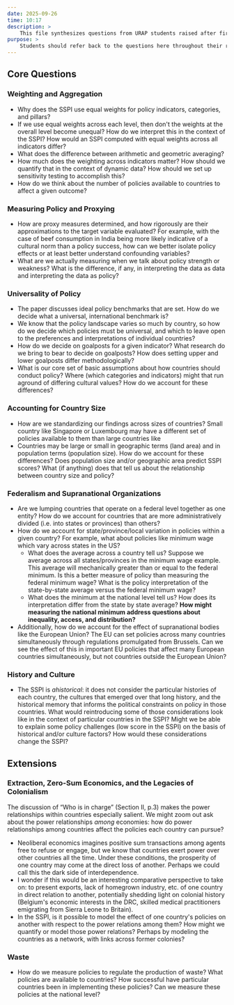 ```yaml
---
date: 2025-09-26
time: 10:17
description: >
    This file synthesizes questions from URAP students raised after first reading the working paper. 
purpose: >
    Students should refer back to the questions here throughout their research to remind themselves about the big picture questions about the SSPI.
---
```

## Core Questions

### Weighting and Aggregation
- Why does the SSPI use equal weights for policy indicators, categories, and pillars?
- If we use equal weights across each level, then don't the weights at the overall level become unequal? How do we interpret this in the context of the SSPI? How would an SSPI computed with equal weights across all indicators differ?
- What does the difference between arithmetic and geometric averaging?
- How much does the weighting across indicators matter? How should we quantify that in the context of dynamic data? How should we set up sensitivity testing to accomplish this?
- How do we think about the number of policies available to countries to affect a given outcome?

### Measuring Policy and Proxying 
- How are proxy measures determined, and how rigorously are their approximations to the target variable evaluated? For example, with the case of beef consumption in India being more likely indicative of a cultural norm than a policy success, how can we better isolate policy effects or at least better understand confounding variables?
- What are we actually measuring when we talk about policy strength or weakness? What is the difference, if any, in interpreting the data as data and interpreting the data as policy?

### Universality of Policy
- The paper discusses ideal policy benchmarks that are set. How do we decide what a universal, international benchmark is? 
- We know that the policy landscape varies so much by country, so how do we decide which policies must be universal, and which to leave open to the preferences and interpretations of individual countries?
- How do we decide on goalposts for a given indicator? What research do we bring to bear to decide on goalposts? How does setting upper and lower goalposts differ methodologically?
- What is our core set of basic assumptions about how countries should conduct policy? Where (which categories and indicators) might that run aground of differing cultural values? How do we account for these differences?

### Accounting for Country Size
- How are we standardizing our findings across sizes of countries? Small country like Singapore or Luxembourg may have a different set of policies available to them than large countries like 
- Countries may be large or small in geographic terms (land area) and in population terms (population size). How do we account for these differences? Does population size and/or geographic area predict SSPI scores? What (if anything) does that tell us about the relationship between country size and policy?

### Federalism and Supranational Organizations
- Are we lumping countries that operate on a federal level together as one entity? How do we account for countries that are more administratively divided (i.e. into states or provinces) than others? 
- How do we account for state/province/local variation in policies within a given country? For example, what about policies like minimum wage which vary across states in the US?
    - What does the average across a country tell us? Suppose we average across all states/provinces in the minimum wage example. This average will mechanically greater than or equal to the federal minimum. Is this a better measure of policy than measuring the federal minimum wage? What is the policy interpretation of the state-by-state average versus the federal minimum wage?
    - What does the minimum at the national level tell us? How does its interpretation differ from the state by state average? **How might measuring the national minimum address questions about inequality, access, and distribution?**
- Additionally, how do we account for the effect of supranational bodies like the European Union? The EU can set policies across many countries simultaneously through regulations promulgated from Brussels. Can we see the effect of this in important EU policies that affect many European countries simultaneously, but not countries outside the European Union?

### History and Culture
- The SSPI is *ahistorical*: it does not consider the particular histories of each country, the cultures that emerged over that long history, and the historical memory that informs the political constraints on policy in those countries. What would reintroducing some of those considerations look like in the context of particular countries in the SSPI? Might we be able to explain some policy challenges (low score in the SSPI) on the basis of historical and/or culture factors? How would these considerations change the SSPI?

## Extensions

### Extraction, Zero-Sum Economics, and the Legacies of Colonialism
The discussion of “Who is in charge” (Section II, p.3) makes the power relationships within countries especially salient. We might zoom out ask about the power relationships *among* economies: how do power relationships among countries affect the policies each country can pursue?
- Neoliberal economics imagines positive sum transactions among agents free to refuse or engage, but we know that countries exert power over other countries all the time. Under these conditions, the prosperity of one country may come at the direct loss of another. Perhaps we could call this the dark side of interdependence. 
- I wonder if this would be an interesting comparative perspective to take on: to present exports, lack of homegrown industry, etc. of one country in direct relation to another, potentially shedding light on colonial history (Belgium's economic interests in the DRC, skilled medical practitioners emigrating from Sierra Leone to Britain).
- In the SSPI, is it possible to model the effect of one country's policies on another with respect to the power relations among them? How might we quantify or model those power relations? Perhaps by modeling the countries as a network, with links across former colonies?

### Waste
- How do we measure policies to regulate the production of waste? What policies are available to countries? How successful have particular countries been in implementing these policies? Can we measure these policies at the national level?
